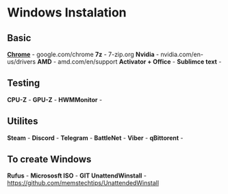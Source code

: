 # Windows Instalation

## Basic
**[Chrome](google.com/chrome)** - google.com/chrome
**7z** - 7-zip.org
**Nvidia** - nvidia.com/en-us/drivers
**AMD** - amd.com/en/support
**Activator + Office** - 
**Sublimce text** - 

## Testing
**CPU-Z** - 
**GPU-Z** - 
**HWMMonitor** - 

## Utilites
**Steam** - 
**Discord** - 
**Telegram** - 
**BattleNet** - 
**Viber** - 
**qBittorent** - 

## To create Windows 
**Rufus** -
**Micrososft ISO** -
**GIT UnattendWinstall** - https://github.com/memstechtips/UnattendedWinstall

